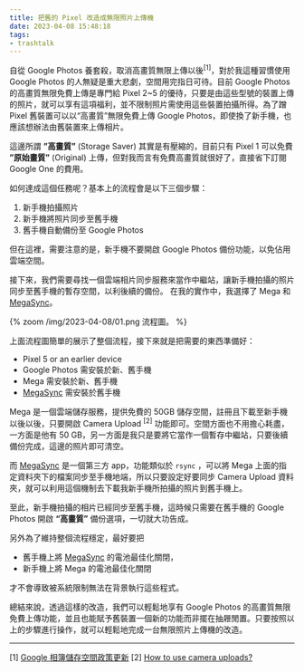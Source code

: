 ```yaml
---
title: 把舊的 Pixel 改造成無限照片上傳機
date: 2023-04-08 15:48:18
tags:
- trashtalk
---
```


自從 Google Photos 養套殺，取消高畫質無限上傳以後<sup>[1]</sup>，對於我這種習慣使用 Google Photos 的人無疑是重大悲劇，空間用完指日可待。目前 Google Photos 的高畫質無限免費上傳是專門給 Pixel 2~5 的優待，只要是由這些型號的裝置上傳的照片，就可以享有這項福利，並不限制照片需使用這些裝置拍攝所得。為了蹭 Pixel 舊裝置可以以“高畫質”無限免費上傳 Google Photos，即使換了新手機，也應該想辦法由舊裝置來上傳相片。

<!-- more -->

這邊所謂 **”高畫質”** (Storage Saver) 其實是有壓縮的，目前只有 Pixel 1 可以免費 **”原始畫質”** (Original) 上傳，但對我而言有免費高畫質就很好了，直接省下訂閱 Google One 的費用。

如何達成這個任務呢？基本上的流程會是以下三個步驟：

1. 新手機拍攝照片
2. 新手機將照片同步至舊手機
3. 舊手機自動備份至 Google Photos

但在這裡，需要注意的是，新手機不要開啟 Google Photos 備份功能，以免佔用雲端空間。

接下來，我們需要尋找一個雲端相片同步服務來當作中繼站，讓新手機拍攝的照片同步至舊手機的暫存空間，以利後續的備份。
在我的實作中，我選擇了 Mega 和 [MegaSync](https://play.google.com/store/apps/details?id=com.ttxapps.megasync)。

{% zoom /img/2023-04-08/01.png 流程圖。 %}

上面流程圖簡單的展示了整個流程，接下來就是把需要的東西準備好：

- Pixel 5 or an earlier device
- Google Photos 需安裝於新、舊手機
- Mega 需安裝於新、舊手機
- [MegaSync](https://play.google.com/store/apps/details?id=com.ttxapps.megasync) 需安裝於舊手機

Mega 是一個雲端儲存服務，提供免費的 50GB 儲存空間，註冊且下載至新手機以後以後，只要開啟 Camera Upload <sup>[2]</sup> 功能即可。空間方面也不用擔心耗盡，一方面是他有 50 GB，另一方面是我只是要將它當作一個暫存中繼站，只要後續備份完成，這邊的照片即可清空。

而 [MegaSync](https://play.google.com/store/apps/details?id=com.ttxapps.megasync) 是一個第三方 app，功能類似於 `rsync` ，可以將 Mega 上面的指定資料夾下的檔案同步至手機地端，所以只要設定好要同步 Camera Upload 資料夾，就可以利用這個機制去下載我新手機所拍攝的照片到舊手機上。

至此，新手機拍攝的相片已經同步至舊手機，這時候只需要在舊手機的 Google Photos 開啟 **“高畫質”** 備份選項，一切就大功告成。

另外為了維持整個流程穩定，最好要把

- 舊手機上將 [MegaSync](https://play.google.com/store/apps/details?id=com.ttxapps.megasync) 的電池最佳化關閉，
- 新手機上將 Mega 的電池最佳化關閉

才不會導致被系統限制無法在背景執行這些程式。

總結來說，透過這樣的改造，我們可以輕鬆地享有 Google Photos 的高畫質無限免費上傳功能，並且也能賦予舊裝置一個新的功能而非擺在抽屜閒置。只要按照以上的步驟進行操作，就可以輕鬆地完成一台無限照片上傳機的改造。

---

[1] [Google 相簿儲存空間政策更新](https://support.google.com/photos/answer/10100180?hl=zh-Hant)
[2] [How to use camera uploads?](https://help.mega.io/installs-apps/mobile/camera-uploads)